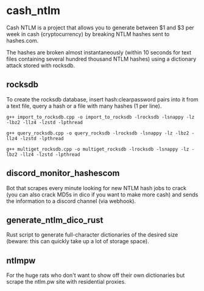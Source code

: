 # cash_ntlm

Cash NTLM is a project that allows you to generate between $1 and $3 per week in cash (cryptocurrency) by breaking NTLM hashes sent to hashes.com.

The hashes are broken almost instantaneously (within 10 seconds for text files containing several hundred thousand NTLM hashes) using a dictionary attack stored with rocksdb.


## rocksdb


To create the rocksdb database, insert hash:clearpassword pairs into it from a text file, query a hash or a file with many hashes (1 per line).


`g++ import_to_rocksdb.cpp -o import_to_rocksdb -lrocksdb -lsnappy -lz -lbz2 -llz4 -lzstd -lpthread`

`g++ query_rocksdb.cpp -o query_rocksdb -lrocksdb -lsnappy -lz -lbz2 -llz4 -lzstd -lpthread`

`g++ multiget_rocksdb.cpp -o multiget_rocksdb -lrocksdb -lsnappy -lz -lbz2 -llz4 -lzstd -lpthread`

## discord_monitor_hashescom


Bot that scrapes every minute looking for new NTLM hash jobs to crack (you can also crack MD5s in dico if you want to make more cash) and sends the information to a discord channel (via webhook).


## generate_ntlm_dico_rust

Rust script to generate full-character dictionaries of the desired size (beware: this can quickly take up a lot of storage space).


## ntlmpw

For the huge rats who don't want to show off their own dictionaries but scrape the ntlm.pw site with residential proxies.